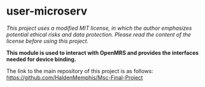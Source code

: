 # user-microserv

*This project uses a modified MIT license, in which the author emphasizes potential ethical risks and data protection. Please read the content of the license before using this project.*

**This module is used to interact with OpenMRS and provides the interfaces needed for device binding.**


The link to the main repository of this project is as follows: https://github.com/HaldenMemphis/Msc-Final-Project


